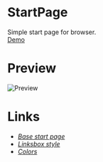 # StartPage
Simple start page for browser.    
[Demo](http://taylantatli.me/StartPage/)

Preview
===============
![Preview](/preview.png)  
  
  
Links
===============
* *[Base start page](https://www.reddit.com/r/startpages/comments/2f7b5b/my_first_startpage_ever_made/)* 
* *[Linksbox style](http://cssdeck.com/labs/wxtftwhm)* 
* *[Colors](http://designmodo.github.io/Flat-UI/)* 
